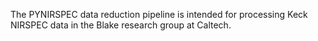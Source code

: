 The PYNIRSPEC data reduction pipeline is intended for processing Keck NIRSPEC data in the Blake research group at Caltech.